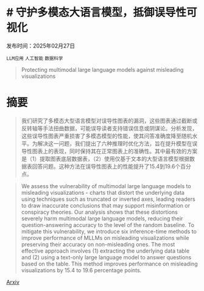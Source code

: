 # # 守护多模态大语言模型，抵御误导性可视化

发布时间：2025年02月27日

`LLM应用` `人工智能` `数据科学`

> Protecting multimodal large language models against misleading visualizations

# 摘要

> 我们研究了多模态大型语言模型对误导性图表的漏洞，这些图表通过截断或反转轴等手法扭曲数据，可能误导读者支持错误信息或阴谋论。分析发现，这些误导性图表严重损害了多模态模型的性能，使其问答准确度降至随机水平。为解决这一问题，我们提出了六种推理时优化方法，旨在提升模型在误导性图表上的表现，同时保持其在正常图表上的准确性。其中最有效的方案是（1）提取图表底层数据表，（2）使用仅基于文本的大型语言模型根据数据表回答问题。这种方法在误导性图表上的性能提升了15.4到19.6个百分点。

> We assess the vulnerability of multimodal large language models to misleading visualizations - charts that distort the underlying data using techniques such as truncated or inverted axes, leading readers to draw inaccurate conclusions that may support misinformation or conspiracy theories. Our analysis shows that these distortions severely harm multimodal large language models, reducing their question-answering accuracy to the level of the random baseline. To mitigate this vulnerability, we introduce six inference-time methods to improve performance of MLLMs on misleading visualizations while preserving their accuracy on non-misleading ones. The most effective approach involves (1) extracting the underlying data table and (2) using a text-only large language model to answer questions based on the table. This method improves performance on misleading visualizations by 15.4 to 19.6 percentage points.

[Arxiv](https://arxiv.org/abs/2502.20503)